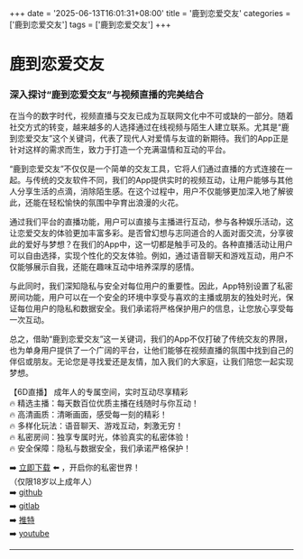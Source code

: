 +++
date = '2025-06-13T16:01:31+08:00'
title = '鹿到恋爱交友'
categories = ['鹿到恋爱交友']
tags = ['鹿到恋爱交友']
+++

# 鹿到恋爱交友

### 深入探讨“鹿到恋爱交友”与视频直播的完美结合

在当今的数字时代，视频直播与交友已成为互联网文化中不可或缺的一部分。随着社交方式的转变，越来越多的人选择通过在线视频与陌生人建立联系。尤其是“鹿到恋爱交友”这个关键词，代表了现代人对爱情与友谊的新期待。我们的App正是针对这样的需求而生，致力于打造一个充满温情和互动的平台。

“鹿到恋爱交友”不仅仅是一个简单的交友工具，它将人们通过直播的方式连接在一起。与传统的交友软件不同，我们的App提供实时的视频互动，让用户能够与其他人分享生活的点滴，消除陌生感。在这个过程中，用户不仅能够更加深入地了解彼此，还能在轻松愉快的氛围中孕育出浪漫的火花。

通过我们平台的直播功能，用户可以直接与主播进行互动，参与各种娱乐活动，这让恋爱交友的体验更加丰富多彩。是否曾幻想与志同道合的人面对面交流，分享彼此的爱好与梦想？在我们的App中，这一切都是触手可及的。各种直播活动让用户可以自由选择，实现个性化的交友体验。例如，通过语音聊天和游戏互动，用户不仅能够展示自我，还能在趣味互动中培养深厚的感情。

与此同时，我们深知隐私与安全对每位用户的重要性。因此，App特别设置了私密房间功能，用户可以在一个安全的环境中享受与喜欢的主播或朋友的独处时光，保证每位用户的隐私和数据安全。我们承诺将严格保护用户的信息，让您放心享受每一次互动。

总之，借助“鹿到恋爱交友”这一关键词，我们的App不仅打破了传统交友的界限，也为单身用户提供了一个广阔的平台，让他们能够在视频直播的氛围中找到自己的伴侣或朋友。无论您是寻找爱还是友情，加入我们的大家庭，让我们陪您一起实现梦想。

【6D直播】
成年人的专属空间，实时互动尽享精彩  
🔥 精选主播：每天数百位优质主播在线随时与你互动！  
🔥 高清画质：清晰画面，感受每一刻的精彩！  
🔥 多样化玩法：语音聊天、游戏互动，刺激无穷！  
🔥 私密房间：独享专属时光，体验真实的私密体验！  
🔥 安全保障：隐私与数据安全，我们承诺严格保护！  

➡️ [立即下载](https://down123.s3.ap-east-1.amazonaws.com/down/down.html?channelCode=blog) ⬅️ ，开启你的私密世界！  
（仅限18岁以上成年人）  
➡️ [github](https://aldult-live.github.io/)  
➡️ [gitlab](https://seo-09598d.gitlab.io/)  
➡️ [推特](https://x.com/wegame33)  
➡️ [youtube](https://www.youtube.com/@6Dlive)  

---
